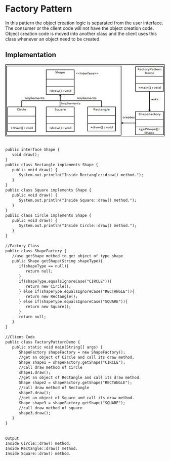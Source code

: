 # Factory Pattern
<p>
In this pattern the object creation logic is separated from the user interface. The consumer or the client code will not have the object creation code. Object creation code is moved into another class and the client uses this class whenever an object need to be created.
</p>

## Implementation

<p>
<img src="image1.png"> </img>
</p>


```

public interface Shape {
   void draw();
}
public class Rectangle implements Shape {
   public void draw() {
      System.out.println("Inside Rectangle::draw() method.");
   }
}
public class Square implements Shape {
   public void draw() {
      System.out.println("Inside Square::draw() method.");
   }
}
public class Circle implements Shape {
   public void draw() {
      System.out.println("Inside Circle::draw() method.");
   }
}

//Factory Class
public class ShapeFactory {
   //use getShape method to get object of type shape 
   public Shape getShape(String shapeType){
      if(shapeType == null){
         return null;
      }		
      if(shapeType.equalsIgnoreCase("CIRCLE")){
         return new Circle();
      } else if(shapeType.equalsIgnoreCase("RECTANGLE")){
         return new Rectangle();
      } else if(shapeType.equalsIgnoreCase("SQUARE")){
         return new Square();
      }
      return null;
   }
}

//Client Code
public class FactoryPatternDemo {
   public static void main(String[] args) {
      ShapeFactory shapeFactory = new ShapeFactory();
      //get an object of Circle and call its draw method.
      Shape shape1 = shapeFactory.getShape("CIRCLE");
      //call draw method of Circle
      shape1.draw();
      //get an object of Rectangle and call its draw method.
      Shape shape2 = shapeFactory.getShape("RECTANGLE");
      //call draw method of Rectangle
      shape2.draw();
      //get an object of Square and call its draw method.
      Shape shape3 = shapeFactory.getShape("SQUARE");
      //call draw method of square
      shape3.draw();
   }
}


Output
Inside Circle::draw() method.
Inside Rectangle::draw() method.
Inside Square::draw() method.

```